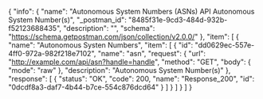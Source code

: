{
  "info": {
    "name": "Autonomous System Numbers (ASNs) API Autonomous System Number(s)",
    "_postman_id": "8485f31e-9cd3-484d-932b-f52123688435",
    "description": "",
    "schema": "https://schema.getpostman.com/json/collection/v2.0.0/"
  },
  "item": [
    {
      "name": "Autonomous Systen Numbers",
      "item": [
        {
          "id": "dd0629ec-557e-4ff0-972a-982f218e7102",
          "name": "asn",
          "request": {
            "url": "http://example.com/api/asn?handle=handle",
            "method": "GET",
            "body": {
              "mode": "raw"
            },
            "description": "Autonomous System Number(s)"
          },
          "response": [
            {
              "status": "OK",
              "code": 200,
              "name": "Response_200",
              "id": "0dcdf8a3-daf7-4b44-b7ce-554c876dcd64"
            }
          ]
        }
      ]
    }
  ]
}